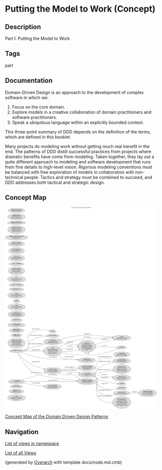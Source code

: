 
# Putting the Model to Work (Concept)
## Description
Part I: Putting the Model to Work


## Tags
part

## Documentation
Domain-Driven Design is an approach to the development of complex software in which we:

1. Focus on the core domain.
2. Explore models in a creative collaboration of domain practitioners and software practitioners.
3. Speak a ubiquitous language within an explicitly bounded context.

This three-point summary of DDD depends on the definition of the terms, which
are defined in this booklet.

Many projects do modeling work without getting much real benefit in the end.
The patterns of DDD distill successful practices from projects where dramatic
benefits have come from modeling. Taken together, they lay out a quite
different approach to modeling and software development that runs from fine
details to high-level vision. Rigorous modeling conventions must be balanced
with free exploration of models in collaboration with non-technical people.
Tactics and strategy must be combined to succeed, and DDD addresses both
tactical and strategic design.

## Concept Map
![Concept Map of the Domain Driven Design Patterns](../../software-development/domain-driven-design/concept-view.png)

[Concept Map of the Domain Driven Design Patterns](../../software-development/domain-driven-design/concept-view.md)


## Navigation
[List of views in namespace](./views-in-namespace.md)

[List of all Views](../../views.md)


(generated by [Overarch](https://github.com/soulspace-org/overarch) with template docs/node.md.cmb)
